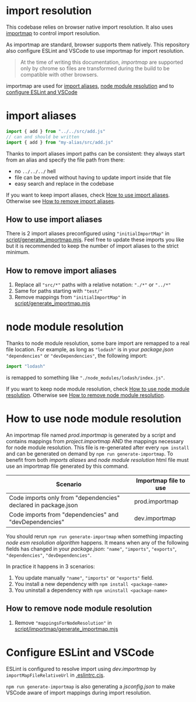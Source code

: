 # import resolution

This codebase relies on browser native import resolution. It also uses [importmap](https://github.com/WICG/import-maps#import-maps) to control import resolution.

As importmap are standard, browser supports them natively. This repository also configure ESLint and VSCode to use importmap for import resolution.

> At the time of writing this documentation, _importmap_ are supported only by chrome so files are transformed during the build to be compatible with other browsers.

importmap are used for [import aliases](#import-aliases), [node module resolution](#node-module-resolution) and to [configure ESLint and VSCode](#configure-eslint-and-vscode)

# import aliases

```js
import { add } from "../../src/add.js"
// can and should be written
import { add } from "my-alias/src/add.js"
```

Thanks to import aliases import paths can be consistent: they always start from an alias and specify the file path from there:

- no `../../../` hell
- file can be moved without having to update import inside that file
- easy search and replace in the codebase

If you want to keep import aliases, check [How to use import aliases](#How-to-use-import-aliases). Otherwise see [How to remove import aliases](#How-to-remove-import-aliases).

## How to use import aliases

There is 2 import aliases preconfigured using `"initialImportMap"` in [script/generate_importmap.mjs](../../script/importmap/generate_importmap.mjs).
Feel free to update these imports you like but it is recommended to keep the number of import aliases to the strict minimum.

## How to remove import aliases

1. Replace all `"src/*"` paths with a relative notation: `"./*"` or `"../*"`
2. Same for paths starting with `"test/"`
3. Remove mappings from `"initialImportMap"` in [script/generate_importmap.mjs](../../script/importmap/generate_importmap.mjs)

# node module resolution

Thanks to node module resolution, some bare import are remapped to a real file location. For example, as long as `"lodash"` is in your _package.json_ `"dependencies"` or `"devDependencies"`, the following import:

```js
import "lodash"
```

is remapped to something like `"./node_modules/lodash/index.js"`.

If you want to keep node module resolution, check [How to use node module resolution](#How-to-use-node-module-resolution). Otherwise see [How to remove node module resolution](#How-to-remove-node-module-resolution).

# How to use node module resolution

An importmap file named _prod.importmap_ is generated by a script and contains mappings from _project.importmap_ AND the mappings necessary for node module resolution. This file is re-generated after every `npm install` and can be generated on demand by `npm run generate-importmap`. To benefit from both _imports aliases_ and _node module resolution_ html file must use an importmap file generated by this command.

| Scenario                                                       | Importmap file to use |
| -------------------------------------------------------------- | --------------------- |
| Code imports only from "dependencies" declared in package.json | prod.importmap        |
| Code imports from "dependencies" and "devDependencies"         | dev.importmap         |

You should rerun `npm run generate-importmap` when something impacting _node esm resolution algorithm_ happens. It means when any of the following fields has changed in your _package.json_: `"name"`, `"imports"`, `"exports"`, `"dependencies"`, `"devDependencies"`.

In practice it happens in 3 scenarios:

1. You update manually `"name"`, `"imports"` or `"exports"` field.
2. You install a new dependency with `npm install <package-name>`
3. You uninstall a dependency with `npm uninstall <package-name>`

## How to remove node module resolution

1. Remove `"mappingsForNodeResolution"` in [script/importmap/generate_importmap.mjs](../../script/importmap/generate_importmap.mjs)

# Configure ESLint and VSCode

ESLint is configured to resolve import using _dev.importmap_ by `importMapFileRelativeUrl` in [.eslintrc.cjs](../../.eslintrc.cjs#L62).

`npm run generate-importmap` is also generating a _jsconfig.json_ to make VSCode aware of import mappings during import resolution.

